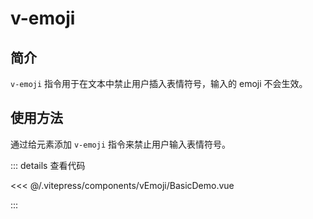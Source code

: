 # v-emoji

## 简介

`v-emoji` 指令用于在文本中禁止用户插入表情符号，输入的 emoji 不会生效。

## 使用方法

通过给元素添加 `v-emoji` 指令来禁止用户输入表情符号。

<BasicDemo />

::: details 查看代码

<<< @/.vitepress/components/vEmoji/BasicDemo.vue

:::

<script setup>
import BasicDemo from "../.vitepress/components/vEmoji/BasicDemo.vue"
</script>
